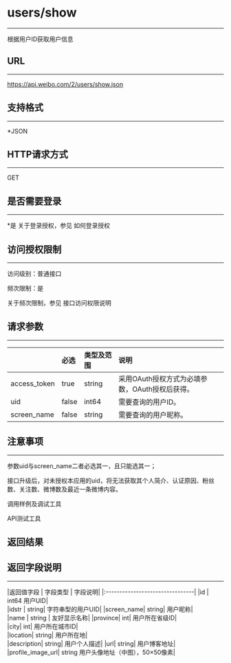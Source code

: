 # users/show
----
根据用户ID获取用户信息
## URL
----
https://api.weibo.com/2/users/show.json
## 支持格式
----
*JSON
## HTTP请求方式
----
GET
## 是否需要登录
----
*是
关于登录授权，参见 如何登录授权
## 访问授权限制
----
访问级别：普通接口

频次限制：是

关于频次限制，参见 接口访问权限说明

## 请求参数
----
|| 	必选	|类型及范围	|说明|
|:---|:--|:--|:--|
|access_token	|true|	string	|采用OAuth授权方式为必填参数，OAuth授权后获得。|
|uid	|false|	int64|	需要查询的用户ID。|
|screen_name	|false	|string|	需要查询的用户昵称。|

## 注意事项
----
参数uid与screen_name二者必选其一，且只能选其一；

接口升级后，对未授权本应用的uid，将无法获取其个人简介、认证原因、粉丝数、关注数、微博数及最近一条微博内容。

调用样例及调试工具


API测试工具

返回结果
----

## 返回字段说明
----

|返回值字段 |	字段类型	| 字段说明|
|:--------------------------------|
|id	|	int64	用户UID|	
|idstr	|	string|		字符串型的用户UID|	
|screen_name|		string|		用户昵称|	
|name	|	string	|	友好显示名称|	
|province|		int|		用户所在省级ID|	
|city|		int|		用户所在城市ID|	
|location|		string|		用户所在地|	
|description|		string|		用户个人描述|	
|url|		string|		用户博客地址|	
|profile_image_url|		string	用户头像地址（中图），50×50像素|	

